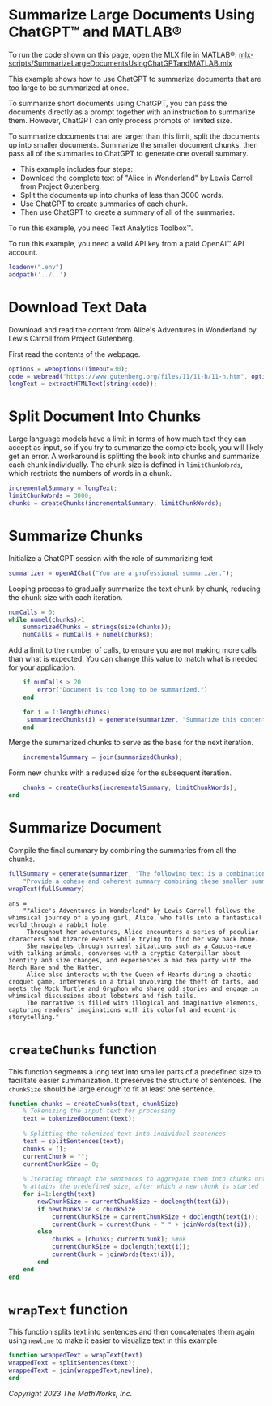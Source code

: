 
# Summarize Large Documents Using ChatGPT™ and MATLAB®

To run the code shown on this page, open the MLX file in MATLAB®: [mlx-scripts/SummarizeLargeDocumentsUsingChatGPTandMATLAB.mlx](mlx-scripts/SummarizeLargeDocumentsUsingChatGPTandMATLAB.mlx) 

This example shows how to use ChatGPT to summarize documents that are too large to be summarized at once.


To summarize short documents using ChatGPT, you can pass the documents directly as a prompt together with an instruction to summarize them. However, ChatGPT can only process prompts of limited size.


To summarize documents that are larger than this limit, split the documents up into smaller documents. Summarize the smaller document chunks, then pass all of the summaries to ChatGPT to generate one overall summary.

-  This example includes four steps: 
-  Download the complete text of "Alice in Wonderland" by Lewis Carroll from Project Gutenberg. 
-  Split the documents up into chunks of less than 3000 words.  
-  Use ChatGPT to create summaries of each chunk. 
-  Then use ChatGPT to create a summary of all of the summaries.  

To run this example, you need Text Analytics Toolbox™.


To run this example, you need a valid API key from a paid OpenAI™ API account.

```matlab
loadenv(".env")
addpath('../..')
```
# Download Text Data

Download and read the content from Alice's Adventures in Wonderland by Lewis Carroll from Project Gutenberg.


First read the contents of the webpage.

```matlab
options = weboptions(Timeout=30);
code = webread("https://www.gutenberg.org/files/11/11-h/11-h.htm", options);
longText = extractHTMLText(string(code));
```
# Split Document Into Chunks

Large language models have a limit in terms of how much text they can accept as input, so if you try to summarize the complete book, you will likely get an error. A workaround is splitting the book into chunks and summarize each chunk individually. The chunk size is defined in `limitChunkWords`, which restricts the numbers of words in a chunk.

```matlab
incrementalSummary = longText;
limitChunkWords = 3000;
chunks = createChunks(incrementalSummary, limitChunkWords);
```
# Summarize Chunks

Initialize a ChatGPT session with the role of summarizing text

```matlab
summarizer = openAIChat("You are a professional summarizer.");
```

Looping process to gradually summarize the text chunk by chunk, reducing the chunk size with each iteration. 

```matlab
numCalls = 0;
while numel(chunks)>1
    summarizedChunks = strings(size(chunks));
    numCalls = numCalls + numel(chunks);
```

Add a limit to the number of calls, to ensure you are not making more calls than what is expected. You can change this value to match what is needed for your application.

```matlab
    if numCalls > 20
        error("Document is too long to be summarized.")
    end

    for i = 1:length(chunks)
     summarizedChunks(i) = generate(summarizer, "Summarize this content:" + newline + chunks(i));     
    end 
```

Merge the summarized chunks to serve as the base for the next iteration.

```matlab
    incrementalSummary = join(summarizedChunks);
```

Form new chunks with a reduced size for the subsequent iteration.

```matlab
    chunks = createChunks(incrementalSummary, limitChunkWords);
end
```
# Summarize Document

Compile the final summary by combining the summaries from all the chunks.

```matlab
fullSummary = generate(summarizer, "The following text is a combination of summaries. " + ...
    "Provide a cohese and coherent summary combining these smaller summaries, preserving as much information as possible:" + newline + incrementalSummary);
wrapText(fullSummary)
```

```matlabTextOutput
ans = 
    ""Alice's Adventures in Wonderland" by Lewis Carroll follows the whimsical journey of a young girl, Alice, who falls into a fantastical world through a rabbit hole.
     Throughout her adventures, Alice encounters a series of peculiar characters and bizarre events while trying to find her way back home.
     She navigates through surreal situations such as a Caucus-race with talking animals, converses with a cryptic Caterpillar about identity and size changes, and experiences a mad tea party with the March Hare and the Hatter.
     Alice also interacts with the Queen of Hearts during a chaotic croquet game, intervenes in a trial involving the theft of tarts, and meets the Mock Turtle and Gryphon who share odd stories and engage in whimsical discussions about lobsters and fish tails.
     The narrative is filled with illogical and imaginative elements, capturing readers' imaginations with its colorful and eccentric storytelling."

```
# `createChunks` function

This function segments a long text into smaller parts of a predefined size to facilitate easier summarization. It preserves the structure of sentences. The `chunkSize` should be large enough to fit at least one sentence.

```matlab
function chunks = createChunks(text, chunkSize)
    % Tokenizing the input text for processing
    text = tokenizedDocument(text);
    
    % Splitting the tokenized text into individual sentences
    text = splitSentences(text);
    chunks = [];
    currentChunk = "";
    currentChunkSize = 0;
    
    % Iterating through the sentences to aggregate them into chunks until the chunk 
    % attains the predefined size, after which a new chunk is started
    for i=1:length(text)
        newChunkSize = currentChunkSize + doclength(text(i));
        if newChunkSize < chunkSize
            currentChunkSize = currentChunkSize + doclength(text(i));
            currentChunk = currentChunk + " " + joinWords(text(i));
        else
            chunks = [chunks; currentChunk]; %#ok
            currentChunkSize = doclength(text(i));
            currentChunk = joinWords(text(i));
        end
    end
end
```
# `wrapText` function

This function splits text into sentences and then concatenates them again using `newline` to make it easier to visualize text in this example

```matlab
function wrappedText = wrapText(text)
wrappedText = splitSentences(text);
wrappedText = join(wrappedText,newline);
end
```

*Copyright 2023 The MathWorks, Inc.*

